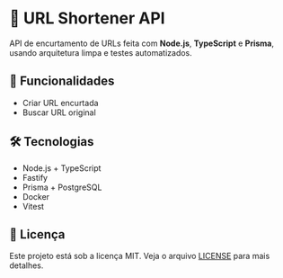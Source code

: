 # 🚀 URL Shortener API

API de encurtamento de URLs feita com **Node.js**, **TypeScript** e **Prisma**, usando arquitetura limpa e testes automatizados.

## 🔗 Funcionalidades

- Criar URL encurtada
- Buscar URL original

## 🛠️ Tecnologias

- Node.js + TypeScript
- Fastify
- Prisma + PostgreSQL
- Docker
- Vitest

## 📝 Licença
Este projeto está sob a licença MIT. Veja o arquivo [LICENSE](./LICENSE) para mais detalhes.